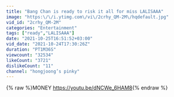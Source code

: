 ```yaml
---
title: "Bang Chan is ready to risk it all for miss LALISAAA"
image: "https:\/\/i.ytimg.com\/vi\/2crhy_QM-2M\/hqdefault.jpg"
vid_id: "2crhy_QM-2M"
categories: "Entertainment"
tags: ["ready","LALISAAA"]
date: "2021-10-25T16:51:52+03:00"
vid_date: "2021-10-24T17:30:26Z"
duration: "PT1M36S"
viewcount: "32534"
likeCount: "3721"
dislikeCount: "11"
channel: "hongjoong’s pinky"
---
```

{% raw %}MONEY <a rel="nofollow" target="blank" href="https://youtu.be/dNCWe_6HAM8">https://youtu.be/dNCWe_6HAM8</a>{% endraw %}
